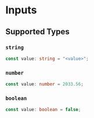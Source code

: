 # Inputs


## Supported Types

### `string`

```typescript
const value: string = "<value>";
```

### `number`

```typescript
const value: number = 2033.56;
```

### `boolean`

```typescript
const value: boolean = false;
```

